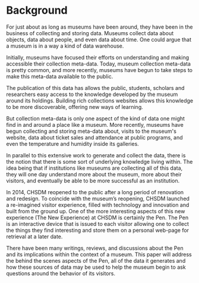 # Background

For just about as long as museums have been around, they have been in the business of collecting and storing data. Museums collect data about objects, data about people, and even data about time. One could argue that a museum is in a way a kind of data warehouse.

Initially, museums have focused their efforts on understanding and making accessible their collection meta-data. Today, museum collection meta-data is pretty common, and more recently, museums have begun to take steps to make this meta-data available to the public.

The publication of this data has allows the public, students, scholars and researchers easy access to the knowledge developed by the museum around its holdings. Building rich collections websites allows this knowledge to be more discoverable, offering new ways of learning.

But collection meta-data is only one aspect of the kind of data one might find in and around a place like a museum. More recently, museums have begun collecting and storing meta-data about, visits to the museum's website, data about ticket sales and attendance at public programs, and even the temperature and humidity inside its galleries.

In parallel to this extensive work to generate and collect the data, there is the notion that there is some sort of underlying knowledge living within. The idea being that if institutions like museums are collecting all of this data, they will one day understand more about the museum, more about their visitors, and eventually be able to be more successful as an institution.

In 2014, CHSDM reopened to the public after a long period of renovation and redesign. To coincide with the museum’s reopening, CHSDM launched a re-imagined visitor experience, filled with technology and innovation and built from the ground up. One of the more interesting aspects of this new experience (The New Experience) at CHSDM is certainly the Pen. The Pen is an interactive device that is issued to each visitor allowing one to collect the things they find interesting and store them on a personal web-page for retrieval at a later date.

There have been many writings, reviews, and discussions about the Pen and its implications within the context of a museum. This paper will address the behind the scenes aspects of the Pen, all of the data it generates and how these sources of data may be used to help the museum begin to ask questions around the behavior of its visitors.
